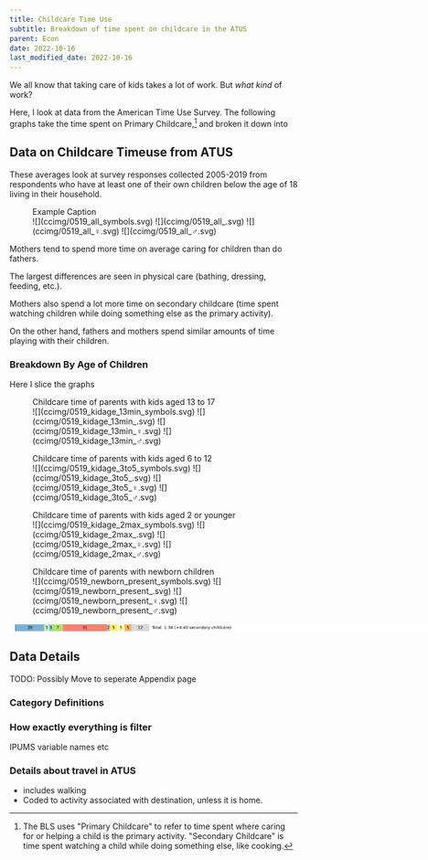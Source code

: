 ```yaml
---
title: Childcare Time Use
subtitle: Breakdown of time spent on childcare in the ATUS
parent: Econ
date: 2022-10-16
last_modified_date: 2022-10-16
---
```


<!--
permalink: /childcare
redirect_from:
  - /econ/childcaretime
  - /econ/childcaretime/
-->

<style>
    main figure {
        background-color: #eee8d5aa;
        border-radius: 0.5rem;
        padding-bottom: 0.2rem;
        line-height: 1;
    }
    main figure img {
        max-width: 150%;
    }
    main figcaption {
        margin: 0.2rem;
    }
</style>


We all know that taking care of kids takes a lot of work. But *what kind* of work?

Here, I look at data from the American Time Use Survey.
The following graphs take the time spent on Primary Childcare,[^primaryVsSecondaryChildcare]
and broken it down into 

[^primaryVsSecondaryChildcare]: The BLS uses "Primary Childcare" to refer to time spent where caring for or helping a child is the primary activity. "Secondary Childcare" is time spent watching a child while doing something else, like cooking.

## Data on Childcare Timeuse from ATUS

These averages look at survey responses collected 2005-2019 from respondents who have at least one of their own children below the age of 18 living in their household.


<figure markdown="block">
<figcaption>Example Caption</figcaption>
![](ccimg/0519_all_symbols.svg)
![](ccimg/0519_all_.svg)
![](ccimg/0519_all_♀.svg)
![](ccimg/0519_all_♂.svg)
</figure>


Mothers tend to spend more time on average caring for 
children than do fathers. 

The largest differences are seen in 
physical care (bathing, dressing, feeding, etc.).

Mothers also spend a lot more time on secondary childcare (time spent watching children while doing something else as the primary activity).

On the other hand, fathers and mothers spend similar amounts of time playing with their children.



### Breakdown By Age of Children

Here I slice the graphs

<figure markdown="block">
<figcaption>Childcare time of parents with kids aged 13 to 17</figcaption>
![](ccimg/0519_kidage_13min_symbols.svg)
![](ccimg/0519_kidage_13min_.svg)
![](ccimg/0519_kidage_13min_♀.svg)
![](ccimg/0519_kidage_13min_♂.svg)
</figure>


<figure markdown="block">
<figcaption>Childcare time of parents with kids aged 6 to 12</figcaption>
![](ccimg/0519_kidage_3to5_symbols.svg)
![](ccimg/0519_kidage_3to5_.svg)
![](ccimg/0519_kidage_3to5_♀.svg)
![](ccimg/0519_kidage_3to5_♂.svg)
</figure>


<figure markdown="block">
<figcaption>Childcare time of parents with kids aged 2 or younger</figcaption>
![](ccimg/0519_kidage_2max_symbols.svg)
![](ccimg/0519_kidage_2max_.svg)
![](ccimg/0519_kidage_2max_♀.svg)
![](ccimg/0519_kidage_2max_♂.svg)
</figure>


<figure markdown="block">
<figcaption>Childcare time of parents with newborn children</figcaption>
![](ccimg/0519_newborn_present_symbols.svg)
![](ccimg/0519_newborn_present_.svg)
![](ccimg/0519_newborn_present_♀.svg)
![](ccimg/0519_newborn_present_♂.svg)
</figure>




<div markdown="block" style="width:150%">

![](ccimg/0519_all_.svg)

</div>

## Data Details

TODO: Possibly Move to seperate Appendix page

### Category Definitions

### How exactly everything is filter

IPUMS variable names etc

### Details about travel in ATUS

- includes walking
- Coded to activity associated with destination, unless it is home.

<!--All time with child present? Extra time from cooking when you have kids? Rugrats paper travel time?-->


<!--
redirect_from:
  - /numbers/energy
  - /nature/energy
-->









